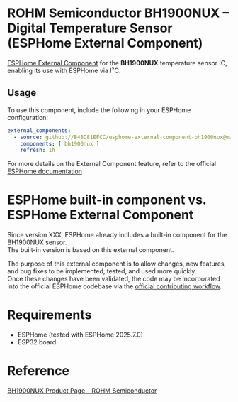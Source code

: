 # ROHM Semiconductor BH1900NUX – Digital Temperature Sensor (ESPHome External Component)
[ESPHome External Component](https://esphome.io/components/external_components.html) for the **BH1900NUX** temperature sensor IC, enabling its use with ESPHome via I²C.

## Usage
To use this component, include the following in your ESPHome configuration:

```yaml
external_components:
  - source: github://B48D81EFCC/esphome-external-component-bh1900nux@main
    components: [ bh1900nux ]
    refresh: 1h

```
For more details on the External Component feature, refer to the official [ESPHome documentation](https://esphome.io/components/external_components.html)

# ESPHome built-in component vs. ESPHome External Component
Since version XXX, ESPHome already includes a built-in component for the BH1900NUX sensor.  
The built-in version is based on this external component.  
  
The purpose of this external component is to allow changes, new features, and bug fixes to be implemented, tested, and used more quickly.  
Once these changes have been validated, the code may be incorporated into the official ESPHome codebase via the [official contributing workflow](https://developers.esphome.io/contributing/code/).

# Requirements
- ESPHome (tested with ESPHome 2025.7.0)
- ESP32 board

# Reference
[BH1900NUX Product Page – ROHM Semiconductor](https://www.rohm.com/products/sensors-mems/temperature-sensor-ics/bh1900nux-product)
